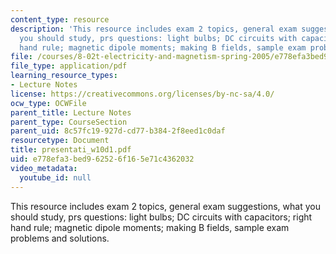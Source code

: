 ```yaml
---
content_type: resource
description: 'This resource includes exam 2 topics, general exam suggestions, what
  you should study, prs questions: light bulbs; DC circuits with capacitors; right
  hand rule; magnetic dipole moments; making B fields, sample exam problems and solutions.'
file: /courses/8-02t-electricity-and-magnetism-spring-2005/e778efa3bed962526f165e71c4362032_presentati_w10d1.pdf
file_type: application/pdf
learning_resource_types:
- Lecture Notes
license: https://creativecommons.org/licenses/by-nc-sa/4.0/
ocw_type: OCWFile
parent_title: Lecture Notes
parent_type: CourseSection
parent_uid: 8c57fc19-927d-cd77-b384-2f8eed1c0daf
resourcetype: Document
title: presentati_w10d1.pdf
uid: e778efa3-bed9-6252-6f16-5e71c4362032
video_metadata:
  youtube_id: null
---
```

This resource includes exam 2 topics, general exam suggestions, what you should study, prs questions: light bulbs; DC circuits with capacitors; right hand rule; magnetic dipole moments; making B fields, sample exam problems and solutions.